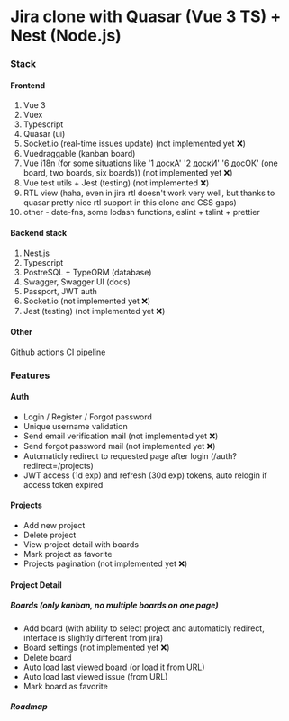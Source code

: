 # Jira clone with Quasar (Vue 3 TS) + Nest (Node.js)

### Stack
#### Frontend

1. Vue 3
2. Vuex
3. Typescript
4. Quasar (ui)
5. Socket.io (real-time issues update) (not implemented yet ❌)
6. Vuedraggable (kanban board)
7. Vue i18n (for some situations like '1 доскА' '2 доскИ' '6 досОК' (one board, two boards, six boards)) (not implemented yet ❌)
8. Vue test utils + Jest (testing) (not implemented ❌)
9. RTL view (haha, even in jira rtl doesn't work very well, but thanks to quasar pretty nice rtl support in this clone and CSS gaps)
10. other - date-fns, some lodash functions, eslint + tslint + prettier

#### Backend stack

1. Nest.js
2. Typescript
3. PostreSQL + TypeORM (database)
4. Swagger, Swagger UI (docs)
5. Passport, JWT auth
6. Socket.io (not implemented yet ❌)
7. Jest (testing) (not implemented yet ❌)

#### Other

Github actions CI pipeline

### Features
#### Auth

- Login / Register / Forgot password  
- Unique username validation  
- Send email verification mail (not implemented yet ❌)  
- Send forgot password mail (not implemented yet ❌)  
- Automaticly redirect to requested page after login (/auth?redirect=/projects)  
- JWT access (1d exp) and refresh (30d exp) tokens, auto relogin if access token expired  

#### Projects

- Add new project  
- Delete project  
- View project detail with boards  
- Mark project as favorite  
- Projects pagination (not implemented yet ❌)  

#### Project Detail
##### Boards (only kanban, no multiple boards on one page)

- Add board (with ability to select project and automaticly redirect, interface is slightly different from jira)  
- Board settings (not implemented yet ❌)  
- Delete board  
- Auto load last viewed board (or load it from URL)  
- Auto load last viewed issue (from URL)  
- Mark board as favorite  

##### Roadmap


